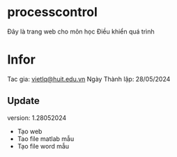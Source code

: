 # processcontrol
Đây là trang web cho môn học Điều khiển quá trình

# Infor

Tac gia: vietlq@huit.edu.vn
Ngày Thành lập: 28/05/2024

## Update
version: 1.28052024
- Tạo web
- Tao file matlab mẫu
- Tạo file word mẫu